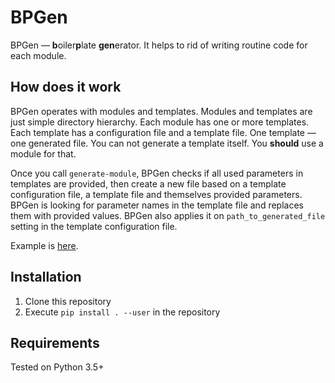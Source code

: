 # BPGen

BPGen — **b**oiler**p**late **gen**erator. It helps to rid of writing routine code for each module.

## How does it work
BPGen operates with modules and templates. Modules and templates are just simple directory hierarchy. Each module has one or more templates. Each template has a configuration file and a template file. One template — one generated file. You can not generate a template itself. You **should** use a module for that.

Once you call `generate-module`, BPGen checks if all used parameters in templates are provided, then create a new file based on a template configuration file, a template file and themselves provided parameters. BPGen is looking for parameter names in the template file and replaces them with provided values. BPGen also applies it on `path_to_generated_file` setting in the template configuration file.

Example is [here](https://github.com/EhwaZoom/bpgen/tree/master/example).

## Installation
1. Clone this repository
2. Execute `pip install . --user` in the repository


## Requirements
Tested on Python 3.5+